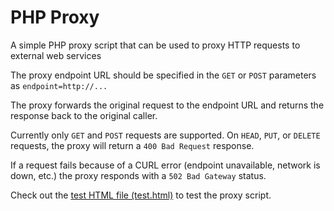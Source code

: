 PHP Proxy
=========

A simple PHP proxy script that can be used to proxy HTTP requests to external web services

The proxy endpoint URL should be specified in the `GET` or `POST` parameters as `endpoint=http://...`

The proxy forwards the original request to the endpoint URL and returns the response back to the original caller.

Currently only `GET` and `POST` requests are supported. On `HEAD`, `PUT`, or `DELETE` requests, the proxy will return a `400 Bad Request` response.

If a request fails because of a CURL error (endpoint unavailable, network is down, etc.) the proxy responds with a `502 Bad Gateway` status.

Check out the [test HTML file (test.html)](test.html) to test the proxy script.
